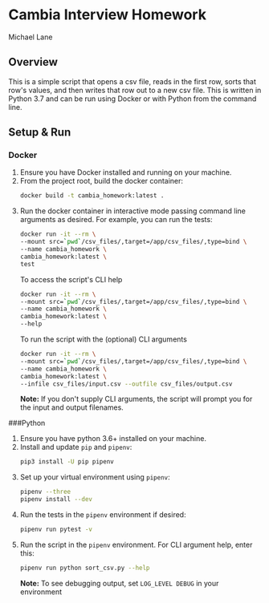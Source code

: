 # Cambia Interview Homework
Michael Lane  

## Overview
This is a simple script that opens a csv file, reads in the first row, sorts that row's values, and then writes that row out to a new csv file. This is written in Python 3.7 and can be run using Docker or with Python from the command line.

## Setup & Run
### Docker
1. Ensure you have Docker installed and running on your machine.
2. From the project root, build the docker container: 
    ```bash
    docker build -t cambia_homework:latest .
    ```
3. Run the docker container in interactive mode passing command line arguments as desired. For example, you can run the tests:
    ```bash
    docker run -it --rm \
    --mount src=`pwd`/csv_files/,target=/app/csv_files/,type=bind \
    --name cambia_homework \
    cambia_homework:latest \
    test
    ```
    To access the script's CLI help 
    ```bash
    docker run -it --rm \
    --mount src=`pwd`/csv_files/,target=/app/csv_files/,type=bind \
    --name cambia_homework \
    cambia_homework:latest \
    --help
    ```
    To run the script with the (optional) CLI arguments 
    ```bash
    docker run -it --rm \
    --mount src=`pwd`/csv_files/,target=/app/csv_files/,type=bind \
    --name cambia_homework \
    cambia_homework:latest \
    --infile csv_files/input.csv --outfile csv_files/output.csv
    ```
    **Note:** If you don't supply CLI arguments, the script will prompt you for the input and output filenames.

###Python
1. Ensure you have python 3.6+ installed on your machine.
2. Install and update `pip` and `pipenv`:
    ```bash
    pip3 install -U pip pipenv
    ```
3. Set up your virtual environment using `pipenv`:
    ```bash
    pipenv --three
    pipenv install --dev
    ```
4. Run the tests in the `pipenv` environment if desired:
    ```bash
    pipenv run pytest -v
    ```
5. Run the script in the `pipenv` environment. For CLI argument help, enter this:
    ```bash
    pipenv run python sort_csv.py --help
    ```
    **Note:** To see debugging output, set `LOG_LEVEL DEBUG` in your environment